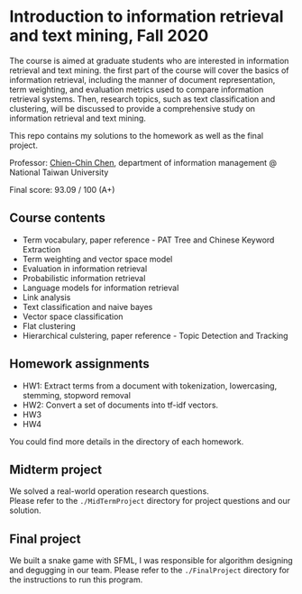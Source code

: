 # Introduction to information retrieval and text mining, Fall 2020

The course is aimed at graduate students who are interested in information retrieval and text mining. the first part of the course will cover the basics of information retrieval, including the manner of document representation, term weighting, and evaluation metrics used to compare information retrieval systems. Then, research topics, such as text classification and clustering, will be discussed to provide a comprehensive study on information retrieval and text mining.

This repo contains my solutions to the homework as well as the final project. 

Professor: [Chien-Chin Chen](https://homepage.ntu.edu.tw/~patonchen/), department of information management @ National Taiwan University 

Final score: 93.09 / 100 (A+)

## Course contents
- Term vocabulary, paper reference - PAT Tree and Chinese Keyword Extraction
- Term weighting and vector space model
- Evaluation in information retrieval
- Probabilistic information retrieval
- Language models for information retrieval
- Link analysis
- Text classification and naive bayes
- Vector space classification
- Flat clustering
- Hierarchical culstering, paper reference - Topic Detection and Tracking

## Homework assignments
- HW1: Extract terms from a document with tokenization, lowercasing, stemming, stopword removal
- HW2: Convert a set of documents into tf-idf vectors.
- HW3
- HW4

You could find more details in the directory of each homework.

## Midterm project
We solved a real-world operation research questions.\
Please refer to the `./MidTermProject` directory for project questions and our solution.

## Final project
We built a snake game with SFML, I was responsible for algorithm designing and degugging in our team.
Please refer to the `./FinalProject` directory for the instructions to run this program.
